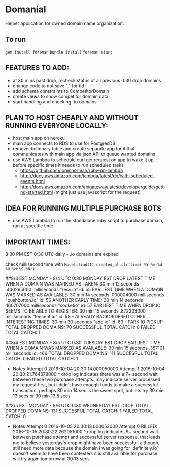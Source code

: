 # Domanial

Helper application for owned domain name organization.

## To run

`gem install foreman`
`bundle install`
`foreman start`

## FEATURES TO ADD:

- at 30 mins past drop, recheck status of all previous 0:30 drop domains
- change code to not save "." for tld
- add schema constraints to CompetitorDomain
- create views to show competitor domain data
- start handling and checking .to domains

## PLAN TO HOST CHEAPLY AND WITHOUT RUNNING EVERYONE LOCALLY:

- host main app on heroku
- main app connects to RDS to use for PostgresDB
- remove dictionary table and create separate app for it that communicates with main app via json API to queue wanted domains
- use AWS Lambda to schedule curl get request on app to wake it up before specific times it needs to run scheduled tasks
  - https://github.com/lorennorman/ruby-on-lambda
  - http://docs.aws.amazon.com/lambda/latest/dg/with-scheduled-events.html
  - http://docs.aws.amazon.com/apigateway/latest/developerguide/getting-started.html (might just use javascript for the request)

## IDEA FOR RUNNING MULTIPLE PURCHASE BOTS

- use AWS Lambda to run the standalone ruby script to purchase domain, run at specific time

## IMPORTANT TIMES:

8:30 PM EST 0:30 UTC daily - .io domains are expired

check millisecond time with `Model.find(1).created_at.strftime('%Y-%m-%d %H:%M:%S.%N')`

##8/3 EST MONDAY - 8/4 UTC 0:30 MONDAY EST DROP
LATEST TIME WHEN A DOMAIN WAS MARKED AS TAKEN: 30 min 12 seconds .430265000 milliseconds "resv.io" id: 55
EARLIEST TIME WHEN A DOMAIN WAS MARKED AS AVAILABLE: 30 min 14 seconds .000004000 milliseconds "pushbutton.io" id: 56
ANOTHER EARLY TIME: 30 min 14 seconds .160707000 milliseconds "socketio" id: 57
EARLIEST TIME WHEN DROP.IO SEEMS TO BE ABLE TO REGISTER: 30 min 15 seconds .872203000 milliseconds "tencent.io" id: 58 - ALREADY BACKORDERED
OTHER INTERESTING TIMES: 30 min 30 seconds "ade.io" id: 63 - PARK.IO PICKUP
TOTAL DROPPED DOMAINS: 70
SUCCESSFUL TOTAL CATCH: 0
FAILED TOTAL CATCH: 1

##8/4 EST MONDAY - 8/5 UTC 0:30 TUESDAY EST DROP
EARLIEST TIME WHEN A DOMAIN WAS MARKED AS AVAILABLE: 30 min 15 seconds .357101 milliseconds id: 466
TOTAL DROPPED DOMAINS: 111
SUCCESFUL TOTAL CATCH: 0
FAILED TOTAL CATCH: 1

- Notes
Attempt 0 2016-10-04 20:30:14.000050000
Attempt 1 2016-10-04 20:30:21.764378000
^ drop log indicates there was a 7+ second wait between these two purchase attempts. may indicate server processed my request first,
but i didn't have enough funds to make a successful transaction. perhaps 30 min 14 sec is the sweet spot, but lets try 30 min 13 secs or 30 min 13.5 secs

##8/5 EST MONDAY - 8/6 UTC 0:30 WEDNESDAY EST DROP
TOTAL DROPPED DOMAINS: 131
SUCCESFUL TOTAL CATCH: 1
FAILED TOTAL CATCH: 0

- Notes
Attempt 0 2016-10-05 20:30:13.000053000
Attempt 0 BILLED: 2016-10-05 20:30:22.262051000
^ drop log indicates 9+ second wait between purchase attempt and successful server response. that leads me to believe yesterday's drop might have been successful. although, still need more data because the domain I was going for 'definitely.io' doesn't seem to have been contested. it is still available for purchase. will try again tomorrow at 30:13 secs.

